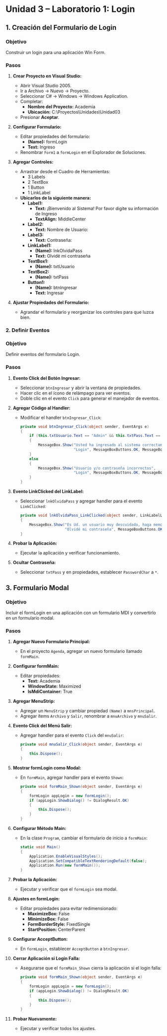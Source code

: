 # Unidad 3 – Laboratorio 1: Login

## 1. Creación del Formulario de Login

### Objetivo
Construir un login para una aplicación Win Form.

### Pasos

1. **Crear Proyecto en Visual Studio:**
   - Abrir Visual Studio 2005.
   - Ir a Archivo -> Nuevo -> Proyecto.
   - Seleccionar C# -> Windows -> Windows Application.
   - Completar:
     - **Nombre del Proyecto:** Academia
     - **Ubicación:** C:\Proyectos\Unidades\Unidad03
   - Presionar **Aceptar**.

2. **Configurar Formulario:**
   - Editar propiedades del formulario:
     - **(Name):** formLogin
     - **Text:** Ingreso
   - Renombrar `Form1` a `formLogin` en el Explorador de Soluciones.

3. **Agregar Controles:**
   - Arrastrar desde el Cuadro de Herramientas:
     - 3 Labels
     - 2 TextBox
     - 1 Button
     - 1 LinkLabel
   - **Ubicarlos de la siguiente manera:**
     - **Label1:**
       - **Text:** ¡Bienvenido al Sistema! Por favor digite su información de Ingreso
       - **TextAlign:** MiddleCenter
     - **Label2:**
       - **Text:** Nombre de Usuario:
     - **Label3:**
       - **Text:** Contraseña:
     - **LinkLabel1:**
       - **(Name):** lnkOlvidaPass
       - **Text:** Olvidé mi contraseña
     - **TextBox1:**
       - **(Name):** txtUsuario
     - **TextBox2:**
       - **(Name):** txtPass
     - **Button1:**
       - **(Name):** btnIngresar
       - **Text:** Ingresar

4. **Ajustar Propiedades del Formulario:**
   - Agrandar el formulario y reorganizar los controles para que luzca bien.

### 2. Definir Eventos

### Objetivo
Definir eventos del formulario Login.

### Pasos

1. **Evento Click del Botón Ingresar:**
   - Seleccionar `btnIngresar` y abrir la ventana de propiedades.
   - Hacer clic en el ícono de relámpago para ver eventos.
   - Doble clic en el evento `Click` para generar el manejador de eventos.

2. **Agregar Código al Handler:**
   - Modificar el handler `btnIngresar_Click`:
     ```csharp
     private void btnIngresar_Click(object sender, EventArgs e)
     {
         if (this.txtUsuario.Text == "Admin" && this.txtPass.Text == "admin")
         {
             MessageBox.Show("Usted ha ingresado al sistema correctamente.",
                             "Login", MessageBoxButtons.OK, MessageBoxIcon.Information);
         }
         else
         {
             MessageBox.Show("Usuario y/o contraseña incorrectos",
                             "Login", MessageBoxButtons.OK, MessageBoxIcon.Error);
         }
     }
     ```

3. **Evento LinkClicked del LinkLabel:**
   - Seleccionar `lnkOlvidaPass` y agregar handler para el evento `LinkClicked`:
     ```csharp
     private void lnkOlvidaPass_LinkClicked(object sender, LinkLabelLinkClickedEventArgs e)
     {
         MessageBox.Show("Es Ud. un usuario muy descuidado, haga memoria",
                         "Olvidé mi contraseña", MessageBoxButtons.OK, MessageBoxIcon.Exclamation);
     }
     ```

4. **Probar la Aplicación:**
   - Ejecutar la aplicación y verificar funcionamiento.

5. **Ocultar Contraseña:**
   - Seleccionar `txtPass` y en propiedades, establecer `PasswordChar` a `*`.

## 3. Formulario Modal

### Objetivo
Incluir el formLogin en una aplicación con un formulario MDI y convertirlo en un formulario modal.

### Pasos

1. **Agregar Nuevo Formulario Principal:**
   - En el proyecto `Agenda`, agregar un nuevo formulario llamado `formMain`.

2. **Configurar formMain:**
   - Editar propiedades:
     - **Text:** Academia
     - **WindowState:** Maximized
     - **IsMdiContainer:** True

3. **Agregar MenuStrip:**
   - Agregar un `MenuStrip` y cambiar propiedad `(Name)` a `mnsPrincipal`.
   - Agregar ítems `Archivo` y `Salir`, renombrar a `mnuArchivo` y `mnuSalir`.

4. **Evento Click del Menú Salir:**
   - Agregar handler para el evento `Click` del `mnuSalir`:
     ```csharp
     private void mnuSalir_Click(object sender, EventArgs e)
     {
         this.Dispose();
     }
     ```

5. **Mostrar formLogin como Modal:**
   - En `formMain`, agregar handler para el evento `Shown`:
     ```csharp
     private void formMain_Shown(object sender, EventArgs e)
     {
         formLogin appLogin = new formLogin();
         if (appLogin.ShowDialog() != DialogResult.OK)
         {
             this.Dispose();
         }
     }
     ```

6. **Configurar Método Main:**
   - En la clase `Program`, cambiar el formulario de inicio a `formMain`:
     ```csharp
     static void Main()
     {
         Application.EnableVisualStyles();
         Application.SetCompatibleTextRenderingDefault(false);
         Application.Run(new formMain());
     }
     ```

7. **Probar la Aplicación:**
   - Ejecutar y verificar que el `formLogin` sea modal.

8. **Ajustes en formLogin:**
   - Editar propiedades para evitar redimensionado:
     - **MaximizeBox:** False
     - **MinimizeBox:** False
     - **FormBorderStyle:** FixedSingle
     - **StartPosition:** CenterParent

9. **Configurar AcceptButton:**
   - En `formLogin`, establecer `AcceptButton` a `btnIngresar`.

10. **Cerrar Aplicación si Login Falla:**
    - Asegurarse que el `formMain_Shown` cierra la aplicación si el login falla:
      ```csharp
      private void formMain_Shown(object sender, EventArgs e)
      {
          formLogin appLogin = new formLogin();
          if (appLogin.ShowDialog() != DialogResult.OK)
          {
              this.Dispose();
          }
      }
      ```

11. **Probar Nuevamente:**
    - Ejecutar y verificar todos los ajustes.